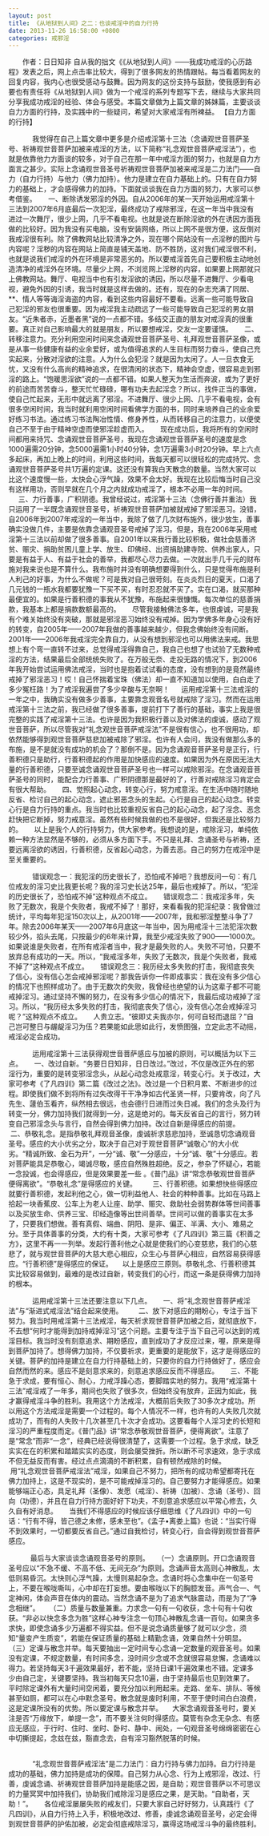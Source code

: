 ```yaml
---
layout: post
title: 《从地狱到人间》之二：也谈戒淫中的自力行持
date: 2013-11-26 16:58:00 +0800
categories: 戒邪淫
---
```


　　作者：日日知非  自从我的拙文《《从地狱到人间》——我成功戒淫的心历路程》发表之后，网上点击率比较大，得到了很多网友的热情跟帖。每当看着网友的回复内容，我内心也很受感动与鼓舞。因为网友的这份支持与鼓励，使我感到有必要也有责任将《从地狱到人间》做为一个戒淫的系列专题写下去，继续与大家共同分享我成功戒淫的经验、体会与感受。本篇文章做为上篇文章的姊妹篇，主要谈谈自力方面的行持，及实践中的一些疑问，希望对大家戒淫有所裨益。 【自力方面的行持】
　　     我觉得在自己上篇文章中更多是介绍戒淫第十三法（念诵观世音菩萨圣号、祈祷观世音菩萨加被来戒淫的方法，以下简称“礼念观世音菩萨戒淫法”），也就是依靠他力方面谈的较多，对于自己在那一年中戒淫方面的努力，也就是自力方面言之甚少。实际上念诵观世音圣号祈祷观世音菩萨加被来戒淫是二力法门——自力（自力行持）与他力（佛力加持）。他力是建立在自力基础上的。只有在自力努力的基础上，才会感得佛力的加持。下面就谈谈我在自力方面的努力，大家可以参考借鉴。      一、断除诱发邪淫的外因。自从2006年的某一天开始运用戒淫第十三法到2007年6月底最后一次犯淫，最终成功了戒除邪淫，在这一年当中我没有进过一次舞厅，很少上网，几乎不看电视。也就是说在断除淫欲的外在诱因方面我做的比较好。因为我没有买电脑，没有安装网络，所以上网不是很方便，这反倒对我戒淫很有利。除了佛教网站比较清净之外，现在哪个网站没有一点淫秽的图片与内容呢？淫秽的内容在网站上简直是铺天盖地、防不胜防，这对我们戒淫很不利，也就是说我们戒淫的外在环境是非常恶劣的。所以要戒淫首先自己要积极主动地创造清净的戒淫外在环境。尽量少上网，不浏览网上淫秽的内容，如果要上网那就只上佛教网站。舞厅、电视当中也有引发淫欲的诱因，所以尽量不进舞厅、少看电视，避免外因的引诱，我当时就是这样去做的。还有，现在的杂志充满了同居、**、情人等等诲淫诲盗的内容，看到这些内容最好不要看。远离一些可能导致自己犯淫的邪友也很重要。因为戒淫我主动疏远了一些可能导致自己犯淫的男女朋友。“近朱者赤，近墨者黑”说的一点都不错。多结交正直的朋友对戒淫真的很重要。真正对自己影响最大的就是朋友，所以要想戒淫，交友一定要谨慎。      二、转移注意力。充分利用空闲时间来念诵观世音菩萨圣号、礼拜观世音菩萨圣像，或是从事一些健康有益的业余爱好，或为值得追求的人生目标而努力奋斗，使自己充实起来，分散对淫欲的注意。人为什么会犯淫？就是因为太闲了。人一旦衣食无忧，又没有什么高尚的精神追求，在很清闲的状态下，精神会空虚，很容易走到邪淫的路上。“饱暖思淫欲”说的一点都不错。如果人整天为生活而奔波，或为了更好的前途而苦苦奋斗，整天忙忙碌碌，哪有功夫去起淫念？所以，找件正当的事做，使自己忙起来，无形中就远离了邪淫。不进舞厅、很少上网、几乎不看电视，会有很多空闲时间，我当时就利用空闲时间看佛学方面的书，同时来培养自己的业余爱好练习书法。通过练习书法陶冶性情、修身养性，从而转移自己的注意力，以便使自己不至于由于精神空虚而使邪淫趁虚而入。      现在成功后，我将所有的空闲时间都用来持咒、念诵观世音菩萨圣号，我现在念诵观世音菩萨圣号的速度是念1000遍需20分钟，念5000遍需1小时40分钟，念1万遍需3小时20分钟。早上六点多起床，再加上晚上的时间，利用这些时间，我每天都可以很轻松的完成持咒、念诵观世音菩萨圣号共1万遍的定课。这还没有算我白天散念的数量。当然大家可以比这个速度慢一些，太快会心浮气躁，效果不会太好。我现在比较后悔当时自己没有这样用功，否则早就在几个月之内就成功戒淫了，根本不必用一年的时间。            三、力行善事，广积阴德。我曾经说过，戒淫第十三法（念佛行善并重法）我只运用了一半既念诵观世音圣号，祈祷观世音菩萨加被就戒掉了邪淫恶习。没错，自2006年到2007年戒淫的一年当中，我除了做了几次财布施外，很少放生，善事确实没做几件，主要是依靠念诵观音圣号戒掉了淫习。但是，我在2006年采用戒淫第十三法以前却做了很多善事。自2001年以来我行善比较积极，做社会慈善济贫、赈灾、捐助贫困儿童上学、放生、印佛经、出资捐助建寺院、供养出家人，只要是有益于人、有益于社会的善举，我都尽心尽力去做。一次就出手几千元的财布施对我来说也是不算什么。我布施时并没有明确想要得到什么，只是觉得布施是利人利己的好事，为什么不做呢？可是我对自己很苛刻。在炎炎烈日的夏天，口渴了几元钱的一瓶水我都要犹豫一下买不买，有时忍忍就不买了。实在口渴，就买那种最便宜的。如果是行善积德的事我从不犹豫，布施起来很慷慨。每次单位的慈善捐款，我基本上都是捐款数额最高的。      尽管我接触佛法多年，也很虔诚，可是我有个难关始终没有突破，那就是邪淫恶习始终没有戒掉。因为学佛多年身心没有好的转变，自2005年——2007年我做的善事越来越少，但我念佛始终没有间断。2001年——2006年我戒淫完全靠自力，从没有想到邪淫也可以用佛法来戒。我思想上有个弯一直转不过来，总觉得戒淫得靠自己，我自己也想了也试验了无数种戒淫的方法，结果最后全部统统失败了。在万般无奈、走投无路的情况下，到2006年我开始尝试运用佛法戒淫，当时也是抱着试试看的态度，没有想到的是竟然最终戒掉了邪淫恶习！哎！自己怀揣着宝珠（佛法）却一直不知道加以使用，白白走了多少冤枉路！为了戒淫我遍尝了多少辛酸与无奈啊！      运用戒淫第十三法戒淫的一年之中，我确实没有做多少善事，主要靠念观音名号就戒除了淫习。然而在运用戒淫第十三法之前，我已经做了很多善事，提前打下了善行的基础，事实上我是很完整的实践了戒淫第十三法。也许是因为我积极行善以及对佛法的虔诚，感动了观世音菩萨，所以尽管我对“礼念观世音菩萨戒淫法”不是很有信心，也不很用功，却依然能够得到观世音菩萨慈悲加被戒除了邪淫。也许有人会问，我没有做那么多的布施，是不是就没有成功的机会了？那倒不是。因为念诵观音菩萨圣号是正行，行善积德只是助行，行善积德起的作用是加快感应的速度。如果因为外在原因无法大量的行善积德，只要至诚念诵观世音菩萨圣号也一样可以戒除邪淫。在念诵观音菩萨圣号的同时，能配合力行善事、广积阴德那是最好的了，行善对戒除淫习肯定会有很大帮助。      四、觉照起心动念，转变心行，努力戒意淫。在生活中随时随地反省、检讨自己的起心动念，遮止邪恶念头的生起。心行是自己的起心动念。转变心行是自力行持的重点。我当时也比较重视反省自己的起心动念，起了淫念、恶念赶快把它断掉，努力戒意淫。虽然有些时候我做的也不是很好，但我还是比较努力的。      以上是我个人的行持努力，供大家参考。我想说的是，戒除淫习，单纯依赖一种方法显然是不够的，必须从多方面下手。不只是礼拜、念诵圣号与祈祷，还要远离淫欲的诱因，行善积德，反省起心动念，为善去恶。自己的努力在戒淫中是至关重要的。                                    
　　     错误观念一：我犯淫的历史很长了，恐怕戒不掉吧？我想反问一句：有几位戒友的淫习史比我更长呢？我的淫习史长达25年，最后也戒掉了。所以，“犯淫的历史很长了，恐怕戒不掉”这种观点不成立。      错误观念二：我戒淫多年，失败了无数次，我是个失败者，我戒不掉了！那好，来看看我的犯淫纪录：我曾做过统计，平均每年犯淫150次以上，从2001年——2007年，我和邪淫整整斗争了7年。除去2006年某天——2007年6月底这一年当中，因为用戒淫十三法犯淫次数较少外，掐头去尾，只按最少的6年来计算，我至少戒淫失败了900——1000次。如果说谁是失败者，在所有戒淫者当中，我才是最失败的人。失败不可怕，只要不放弃总有成功的一天。所以，“我戒淫多年，失败了无数次，我是个失败者，我戒不掉了”这种观点不成立。      错误观念三：我历经太多失败的打击，我彻底丧失了信心，没有信心怎会戒掉邪淫呢？那我告诉你一件即成事实：我在没有多少信心的情况下也照样成功了。由于无数次的失败，我曾经也绝望的认为这辈子都不可能戒掉淫习。通过坚持不懈的努力，在没有多少信心的情况下，我最后成功戒掉了淫习。所以，“我历经太多失败的打击，我彻底丧失了信心，没有信心怎会戒掉淫习呢？”这种观点不成立。      人贵立志。“彼即丈夫我亦尔，何可自轻而退屈？”自己岂可整日与龌龊淫习为伍？若果能如此思如此行，发愤图强，立定此志不动摇，戒淫必定会成功。                                
　　     运用戒淫第十三法获得观世音菩萨感应与加被的原则，可以概括为以下三点。      一、改过自新。“务要日日知非，日日改过。”改过，不仅是改正外在的邪淫行为，重要的是转变邪淫念头，从起心动念处戒意淫，转变心行。关于改过，大家可参考《了凡四训》第二篇《改过之法》。改过是一个日积月累、不断进步的过程。即使我们做不到将所有过失改得干干净净如古代圣贤一样，只要肯改，向了凡先生、蘧伯玉看齐，纵然相去很远，也会德行日进而过失日减。我们的念头及行为转变一分，佛力加持我们就得到一分，这是绝对的。每天反省自己的言行，努力转变自己邪淫念头与言行，自然会得到佛力加持。改过自新是得感应的前提。          二、恭敬礼念。是指恭敬礼拜观音圣像，虔诚祈求慈悲加持，至诚恳切念诵观音圣号。感应的大小优劣之分，取决于自己对于观世音菩萨“诚敬心”的大小优劣。“精诚所致、金石为开”，一分“诚、敬”一分感应，十分“诚、敬”十分感应。若对菩萨能具足恭敬心，竭诚尽敬，感应自然殊胜超绝。反之，参杂了怀疑心，若能一念投诚，也会得感应，但是效果要差一些 。《普门品》讲“常念恭敬观世音菩萨便得离欲”。“恭敬礼念”是得感应的关键。        三、行善积德。如果想快些得感应就要行善积德，发起利他之心，做一切利益他人、社会的种种善事。比如在马路上拾起一块香蕉皮、公车上为老人让座、助学、赈灾、救助社会弱势群体等世间善事以及买放生命、供养三宝、印经造像等出世间善举。世间可以做的善事实在太多了，只要我们想做。善有真假、端曲、阴阳、是非、偏正、半满、大小、难易之分。至于具体善事的分类，大约有十类，大家可参考《了凡四训》第三篇《积善之方》，这里不再一一列举。发起行善利他之心就是使我们的心变慈悲，我们的心慈悲了，就与观世音菩萨的大慈大悲心相应，众生心与菩萨心相应，自然容易获得感应。“行善积德”是得感应的保证。     以上是感应三原则。恭敬礼念、行善积德其实比较容易做到，最难的是改过自新，转变我们的心行，而这一条是获得佛力加持的根本。                                                                            
　　     运用戒淫第十三法还要注意以下几点。      一、将“礼念观世音菩萨戒淫法”与“渐进式戒淫法”结合起来使用。        二、放下对感应的期盼心，专注于当下努力。我当时用戒淫第十三法戒淫，每天祈求观世音菩萨加被之后，就彻底放下，不去想“何时才能得到加持戒掉淫习”这个问题。主要专注于当下自己可以达到的戒淫目标。我当时没有刻意追求、期盼感应，直到成功了才反应过来，喔，原来是得到菩萨加持了。想得佛力加持，不仅要祈求，更重要的是能放下，这才是得感应的关键。菩萨的加持是建立在自力行持基础上的，只要你的自力行持做好了，感应会自然而然的来。感应不是刻意求来的，刻意追求感应反而不得感应。      三、不能急于求成，要有恒心、耐心，力戒浮躁心态，要脚踏实地的努力。我用“戒淫第十三法”戒淫戒了一年多，期间也失败了很多次，但始终没有放弃，正因为如此，我才赢得戒淫斗争的胜利。我用这个方法戒淫，大概前后失败了30多次才成功。所以用这个方法戒淫是需要一个过程的。每个人情况不一样，也许有的人失败几次就成功了，而有的人失败十几次甚至几十次才会成功。这要看每个人淫习史的长短和淫习的严重程度而定。《普门品》讲“常念恭敬观世音菩萨，便得离欲”。注意了是“常念”而非“一念”，经典已经说得很清楚了，这需要一个过程。急于求成，缺乏实实在在的积累和踏踏实实的态度，则会屡受挫折。所以断不可求速效，急于求成不但无益反而有害。经过点点滴滴的不断积累，自有顿然戒除的时候。          用“礼念观世音菩萨戒淫法”戒淫，如果自己不努力，把所有的成功希望都寄托在佛力加持上，这是不现实的，是不可能戒掉淫习的。自己要努力才能得感应。如果能够端正心态，具足礼拜（圣像）、发愿（戒淫）、祈祷（加被）、念诵（圣号）、回向（功德），并且在自力行持方面好好下功夫，不刻意追求感应以平常心修去，久久自有好消息。      当我们不得感应的时候应该仔细思维《了凡四训》中的一句话：“行有不得，皆己德之未修，感未至也”。《孟子•离娄上篇》也说：“当实行得不到效果时，一切都要反省自己。”通过自我检讨，转变心行，自会得到观世音菩萨感应。                                  
　　    最后与大家谈谈念诵观音圣号的原则。    （一）念诵原则。开口念诵观音圣号应以“不急不缓、不高不低、无间无杂”为原则。念诵声音太高则心神散乱，太低则易昏沉。太快则心浮气躁，太慢则易起杂念。念诵时将心念集中在一句圣号上，不要在喉咙嘶叫，心中却在打妄想。要由喉咙以下的胸腔发音。声气合一、气定神闲，体会声音在体内的震动。当然念诵不是为了追求气脉震动，而是为了“净念相继”。     （二）质量与数量兼重。力求念一句有一句收获，念十句有十句收获。“非必以快念多念为胜”这样心神专注念一句顶心神散乱念诵一百句。如果贪多求快，即使念诵多少万遍都不得实益。但不是说念诵质量够了就可以少念，须知“量变产生质变”，若能在保证质量的基础上精勤念诵，效果自然十分明显。     （三）定课与散念并举。每天要抽出一定时间专心念诵一定数量的观音圣号。如果没有定课，不规定数量，有时间多念，没时间少念或不念就很容易怠懈，念诵难以得力。若坚持每天3千遍效果最好，若不能，坚持日课1千遍效果也不错。定课多少由自己定，关键要坚持。我当初每天只念10遍，由于坚持最后也见到效果了。平时除定课外有大量时间空闲着，要充分加以利用起来。走路、坐车、排队、等候甚至如厕，都可以在心中默念圣号。散念就是废时利用，不至于使时间白白浪费，这是定课所没有的优势。所以要定课与散念并举。     大家念诵观音圣号时，要关注是否“万缘放下，单提一念”，而不要关注何时得感应。莫管有杂念无杂念、有感应无感应，于行时、住时、坐时、卧时、静中、闹处，一句观音圣号绵绵密密在心中切撕提起，念兹在兹，豁直念去，自有淫习豁然脱落的时候。                                    
　　     “礼念观世音菩萨戒淫法”是二力法门：自力行持与佛力加持。自力行持是成功的基础，佛力加持是成功的保障。自己努力从心念、行为上戒邪淫，改过、行善，虔诚念诵、祈祷观世音菩萨加持是能感之因，是自助；观世音菩萨以不可思议的力量冥冥中加持我们，协助我们戒除淫习是感应之果，是天助。“自助者，天助！”。      各位戒淫屡屡失败的戒友们，只要大家自己好好努力，认真践行《了凡四训》，从自力行持上入手，积极地改过、修善，虔诚念诵观音圣号，必定会得到观世音菩萨的护佑加被，必定会彻底戒除淫习，赢得这场戒淫斗争的最终胜利。